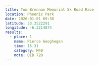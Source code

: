 ```yaml
---
title: Tom Brennan Memorial 5k Road Race
location: Phoenix Park
date: 2026-01-01 09:30
latitude: 53.3522291
longitude: -6.3214874
results:
  - place: 1
    name: Pierce Geoghegan
    time: 15.31
    category: M40
    note: BIB 728
---
```

